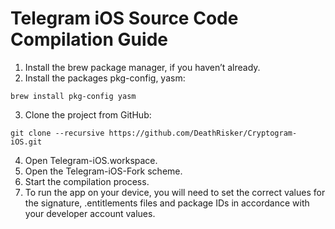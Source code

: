 # Telegram iOS Source Code Compilation Guide

1. Install the brew package manager, if you haven’t already.
2. Install the packages pkg-config, yasm:
```
brew install pkg-config yasm
```
3. Clone the project from GitHub:

```
git clone --recursive https://github.com/DeathRisker/Cryptogram-iOS.git
```
4. Open Telegram-iOS.workspace.
5. Open the Telegram-iOS-Fork scheme.
6. Start the compilation process.
7. To run the app on your device, you will need to set the correct values for the signature, .entitlements files and package IDs in accordance with your developer account values.

